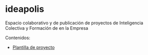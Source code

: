# ideapolis

Espacio colaborativo y de publicación de proyectos de Inteligencia Colectiva y Formación de en la Empresa 

Contenidos: 

- [Plantilla de proyecto](https://github.com/mgea/ideapolis/blob/main/plantilla.md) 

